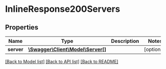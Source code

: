 # InlineResponse200Servers

## Properties
Name | Type | Description | Notes
------------ | ------------- | ------------- | -------------
**server** | [**\Swagger\Client\Model\Server[]**](Server.md) |  | [optional] 

[[Back to Model list]](../README.md#documentation-for-models) [[Back to API list]](../README.md#documentation-for-api-endpoints) [[Back to README]](../README.md)


